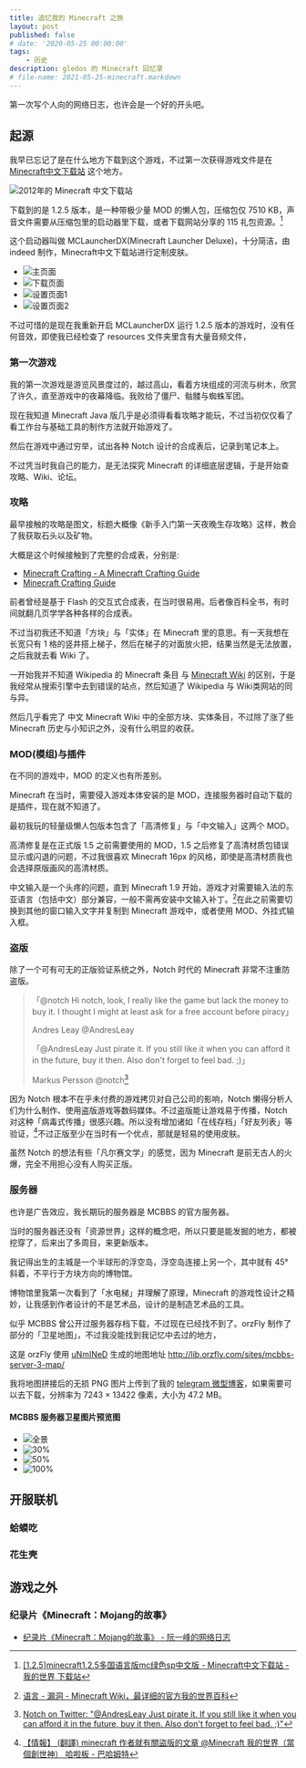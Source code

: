 ```yaml
---
title: 追忆我的 Minecraft 之旅
layout: post
published: false
# date: '2020-05-25 00:00:00'
tags:
    - 历史
description: gledos 的 Minecraft 回忆录
# file-name: 2021-05-25-minecraft.markdown
---
```


第一次写个人向的网络日志，也许会是一个好的开头吧。

<!-- more -->

## 起源

我早已忘记了是在什么地方下载到这个游戏，不过第一次获得游戏文件是在 [Minecraft中文下载站](https://web.archive.org/web/20120611022914/http://www.minecraftxz.com/) 这个地方。

![2012年的 Minecraft 中文下载站](img/minecraft/minecraftxz_2012-04_lim.png)

下载到的是 1.2.5 版本，是一种带极少量 MOD 的懒人包，压缩包仅 7510 KB，声音文件需要从压缩包里的启动器里下载，或者下载网站分享的 115 礼包资源。[^dl125]

[^dl125]: [[1.2.5]minecraft1.2.5多国语言版mc绿色sp中文版 - Minecraft中文下载站 - 我的世界 下载站](https://web.archive.org/web/20130305153451/http://www.minecraftxz.com/index.php/1-2-5-minecraft1-2-5-multi-language-version-of-the-chinese-version-of-mc-green-sp/)

这个启动器叫做 MCLauncherDX(Minecraft Launcher Deluxe)，十分简洁，由 indeed 制作，Minecraft中文下载站进行定制皮肤。

+ ![主页面](img/minecraft/MCLauncherDX_1.2.5_main_lim_low.png)
+ ![下载页面](img/minecraft/MCLauncherDX_1.2.5_d_lim.png)
+ ![设置页面1](img/minecraft/MCLauncherDX_1.2.5_s1_lim.png)
+ ![设置页面2](img/minecraft/MCLauncherDX_1.2.5_s2_lim.png)

不过可惜的是现在我重新开启 MCLauncherDX 运行 1.2.5 版本的游戏时，没有任何音效，即使我已经检查了 resources 文件夹里含有大量音频文件，

### 第一次游戏

我的第一次游戏是游览风景度过的，越过高山，看着方块组成的河流与树木，欣赏了许久，直至游戏中的夜幕降临。我败给了僵尸、骷髅与蜘蛛军团。

现在我知道 Minecraft Java 版几乎是必须得看看攻略才能玩，不过当初仅仅看了看工作台与基础工具的制作方法就开始游戏了。

然后在游戏中通过穷举，试出各种 Notch 设计的合成表后，记录到笔记本上。

不过凭当时我自己的能力，是无法探究 Minecraft 的详细底层逻辑，于是开始查攻略、Wiki、论坛。

### 攻略

最早接触的攻略是图文，标题大概像《新手入门第一天夜晚生存攻略》这样，教会了我获取石头以及矿物。

大概是这个时候接触到了完整的合成表，分别是:

+ [Minecraft Crafting - A Minecraft Crafting Guide](https://www.minecraft-crafting.net/)
+ [Minecraft Crafting Guide](https://www.minecraftcraftingguide.net/)

前者曾经是基于 Flash 的交互式合成表，在当时很易用。后者像百科全书，有时间就翻几页学学各种各样的合成表。

不过当初我还不知道「方块」与「实体」在 Minecraft 里的意思。有一天我想在长宽只有 1 格的竖井搭上梯子，然后在梯子的对面放火把，结果当然是无法放置，之后我就去看 Wiki 了。

一开始我并不知道 Wikipedia 的 Minecraft 条目 与 [Minecraft Wiki](https://minecraft.fandom.com/zh/wiki/Minecraft_Wiki) 的区别，于是我经常从搜索引擎中去到错误的站点，然后知道了 Wikipedia 与 Wiki类网站的同与异。

然后几乎看完了 中文 Minecraft Wiki 中的全部方块、实体条目，不过除了涨了些 Minecraft 历史与小知识之外，没有什么明显的收获。

### MOD(模组)与插件

在不同的游戏中，MOD 的定义也有所差别。

Minecraft 在当时，需要侵入游戏本体安装的是 MOD，连接服务器时自动下载的是插件，现在就不知道了。

最初我玩的轻量级懒人包版本包含了「高清修复」与「中文输入」这两个 MOD。

高清修复是在正式版 1.5 之前需要使用的 MOD，1.5 之后修复了高清材质包错误显示或闪退的问题，不过我很喜欢 Minecraft 16px 的风格，即使是高清材质我也会选择原版画风的高清材质。

中文输入是一个头疼的问题，直到 Minecraft 1.9 开始，游戏才对需要输入法的东亚语言（包括中文）​部分兼容，一般不需再安装中文输入补丁。[^lan_cjk]在此之前需要切换到其他的窗口输入文字并复制到 Minecraft 游戏中，或者使用 MOD、外挂式输入框。

[^lan_cjk]: [语言 - 漏洞 - Minecraft Wiki，最详细的官方我的世界百科](https://web.archive.org/web/20210525100650/https://minecraft.fandom.com/zh/wiki/语言?variant=zh#.E6.BC.8F.E6.B4.9E)

### 盗版

除了一个可有可无的正版验证系统之外，Notch 时代的 Minecraft 非常不注重防盗版。

> 「@notch Hi notch, look, I really like the game but lack the money to buy it. I thought I might at least ask for a free account before piracy」
>
> Andres Leay @AndresLeay
>
> 「@AndresLeay Just pirate it. If you still like it when you can afford it in the future, buy it then. Also don't forget to feel bad. ;)」
>
> Markus Persson @notch[^ntc_bc]

[^ntc_bc]: [Notch on Twitter: "@AndresLeay Just pirate it. If you still like it when you can afford it in the future, buy it then. Also don't forget to feel bad. ;)"](https://web.archive.org/web/20210520034736/https://twitter.com/notch/status/157261795139125248)

因为 Notch 根本不在乎未付费的游戏拷贝对自己公司的影响，Notch 懒得分析人们为什么制作、使用盗版游戏等数码媒体。不过盗版能让游戏易于传播，Notch 对这种「病毒式传播」很感兴趣。所以没有增加诸如「在线存档」「好友列表」等验证，[^ntc_all]不过正版至少在当时有一个优点，那就是轻易的使用皮肤。

[^ntc_all]: [【情報】 (翻譯) minecraft 作者就有關盜版的文章 @Minecraft 我的世界（當個創世神） 哈啦板 - 巴哈姆特](https://web.archive.org/web/20210525104715/https://forum.gamer.com.tw/Co.php?bsn=18673&sn=228941)

虽然 Notch 的想法有些「凡尔赛文学」的感觉，因为 Minecraft 是前无古人的火爆，完全不用担心没有人购买正版。

### 服务器

也许是广告效应，我长期玩的服务器是 MCBBS 的官方服务器。

当时的服务器还没有「资源世界」这样的概念吧，所以只要是能发掘的地方，都被挖穿了，后来出了多周目，来更新版本。

我记得出生的主城是一个半球形的浮空岛，浮空岛连接上另一个，其中就有 45° 斜着，不平行于方块方向的博物馆。

博物馆里我第一次看到了「水电梯」并理解了原理，Minecraft 的游戏性设计之精妙，让我感到作者设计的不是艺术品，设计的是制造艺术品的工具。

似乎 MCBBS 曾公开过服务器存档下载，不过现在已经找不到了。orzFly 制作了部分的「卫星地图」，不过我没能找到我记忆中去过的地方，

这是 orzFly 使用 [uNmINeD][uNmINeD] 生成的地图地址 <http://lib.orzfly.com/sites/mcbbs-server-3-map/>

[uNmINeD]: https://web.archive.org/web/20210526072007/https://unmined.net/

我将地图拼接后的无损 PNG 图片上传到了我的 [telegram 微型博客](https://t.me/gledos_microblogging/16)，如果需要可以去下载，分辨率为 7243 × 13422 像素，大小为 47.2 MB。

#### MCBBS 服务器卫星图片预览图

+ ![全景](img/minecraft/mcbbs-map_zoom_full.png)
+ ![30%](img/minecraft/mcbbs-map_zoom_30.png)
+ ![50%](img/minecraft/mcbbs-map_zoom_50.png)
+ ![100%](img/minecraft/mcbbs-map_zoom_100.png)

<!-- ### 忘却的旋律

这是当时流行过的启动器中，名字最令我印象深刻的启动器，其他的启动器要么是使用英文做名字，要么名称很普通。[^mcll]

[^mcll]: [Minecraft启动器全收录 - 上线了sxl.cn](https://web.archive.org/web/20210526084928if_/https://minecraftlauncher.mysxl.cn/)

+ [《我的世界》启动器发展史（一）——来自荒古的果实 - 哔哩哔哩专栏](https://archive.is/tq7xt "https://www.bilibili.com/read/cv6718699/")
-->

## 开服联机

### 蛤蟆吃

### 花生壳

## 游戏之外

### 纪录片《Minecraft：Mojang的故事》

+ [纪录片《Minecraft：Mojang的故事》 - 阮一峰的网络日志](https://web.archive.org/web/20210227035455/http://www.ruanyifeng.com/blog/2012/12/minecraft_the_story_of_mojang.html)

<!-- 画廊脚本，能将图片序列转换为易于 CSS 支持的标记 -->

<script src="assets/js/md-gallery.js"></script>

<script>
md_gallery();
</script>
